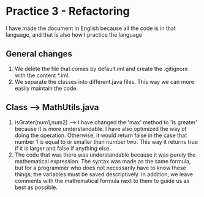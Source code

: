 # Practice 3 - Refactoring

<p>I have made the document in English because all the code is in that language, and that is also how I practice the language</p>

## General changes

1. We delete the file that comes by default.iml and create the .gitignore with the content *.iml.
2. We separate the classes into different.java files. This way we can more easily maintain the code.

## Class --> MathUtils.java

1. isGrater(num1,num2) --> I have changed the 'max' method to 'is greater' because it is more understandable. I have also optimized the way of doing the operation. Otherwise, it would return false in the case that number 1 is equal to or smaller than number two. This way it returns true if it is larger and false if anything else.
2. The code that was there was understandable because it was purely the mathematical expression. The syntax was made as the same formula, but for a programmer who does not necessarily have to know these things, the variables must be saved descriptively. In addition, we leave comments with the mathematical formula next to them to guide us as best as possible.
